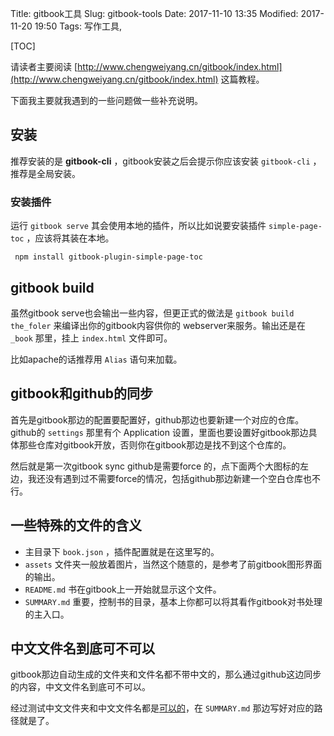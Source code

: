 Title: gitbook工具
Slug: gitbook-tools
Date: 2017-11-10 13:35
Modified: 2017-11-20 19:50
Tags: 写作工具,

[TOC]

请读者主要阅读 [http://www.chengweiyang.cn/gitbook/index.html](http://www.chengweiyang.cn/gitbook/index.html) 这篇教程。

下面我主要就我遇到的一些问题做一些补充说明。



## 安装

推荐安装的是 **gitbook-cli** ，gitbook安装之后会提示你应该安装 `gitbook-cli` ，推荐是全局安装。

### 安装插件

运行 `gitbook serve` 其会使用本地的插件，所以比如说要安装插件 `simple-page-toc` ，应该将其装在本地。

```
 npm install gitbook-plugin-simple-page-toc
```



## gitbook build

虽然gitbook serve也会输出一些内容，但更正式的做法是 `gitbook build the_foler` 来编译出你的gitbook内容供你的 webserver来服务。输出还是在 `_book` 那里，挂上 `index.html` 文件即可。

比如apache的话推荐用 `Alias` 语句来加载。

## gitbook和github的同步

首先是gitbook那边的配置要配置好，github那边也要新建一个对应的仓库。github的 `settings` 那里有个 Application 设置，里面也要设置好gitbook那边具体那些仓库对gitbook开放，否则你在gitbook那边是找不到这个仓库的。

然后就是第一次gitbook sync github是需要force 的，点下面两个大图标的左边，我还没有遇到过不需要force的情况，包括github那边新建一个空白仓库也不行。



## 一些特殊的文件的含义

-   主目录下 `book.json` ，插件配置就是在这里写的。
-   `assets` 文件夹一般放着图片，当然这个随意的，是参考了前gitbook图形界面的输出。
-   `README.md` 书在gitbook上一开始就显示这个文件。
-   `SUMMARY.md` 重要，控制书的目录，基本上你都可以将其看作gitbook对书处理的主入口。



## 中文文件名到底可不可以

gitbook那边自动生成的文件夹和文件名都不带中文的，那么通过github这边同步的内容，中文文件名到底可不可以。

经过测试中文文件夹和中文文件名都是<u>可以的</u>，在 `SUMMARY.md` 那边写好对应的路径就是了。


